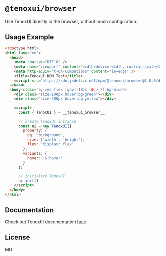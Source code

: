 # `@tenoxui/browser`

Use TenoxUI directly in the browser, without much configuration.

## Usage Example

```html
<!doctype html>
<html lang="en">
  <head>
    <meta charset="UTF-8" />
    <meta name="viewport" content="width=device-width, initial-scale=1.0" />
    <meta http-equiv="X-UA-Compatible" content="ie=edge" />
    <title>TenoxUI DOM Test</title>
    <script src="https://cdn.jsdelivr.net/npm/@tenoxui/browser@1.0.0/dist/bundle.iife.js"></script>
  </head>
  <body class="bg-red flex [gap]-10px [&_>_*]:bg-blue">
    <div class="size-100px hover:bg-green"></div>
    <div class="size-200px hover:bg-yellow"></div>

    <script>
      const { TenoxUI } = __tenoxui_browser__

      // create TenoxUI instance
      const ui = new TenoxUI({
        property: {
          bg: 'background',
          size: ['width', 'height'],
          flex: 'display: flex'
        },
        variants: {
          hover: '&:hover'
        }
      })

      // initialize TenoxUI
      ui.init()
    </script>
  </body>
</html>
```

## Documentation

Check out TenoxUI documentation [here](https://tenoxui.web.app)

## License

MIT
